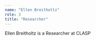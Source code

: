 ```yaml
---
name: "Ellen Breitholtz"
role: 3 
title: "Researcher"
---
```

Ellen Breitholtz is a Researcher at CLASP
